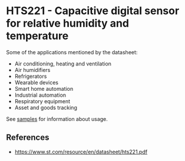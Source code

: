 ﻿# HTS221 - Capacitive digital sensor for relative humidity and temperature 

Some of the applications mentioned by the datasheet:
- Air conditioning, heating and ventilation
- Air humidifiers
- Refrigerators
- Wearable devices
- Smart home automation
- Industrial automation
- Respiratory equipment
- Asset and goods tracking

See [samples](samples/README.md) for information about usage.

## References

- https://www.st.com/resource/en/datasheet/hts221.pdf
